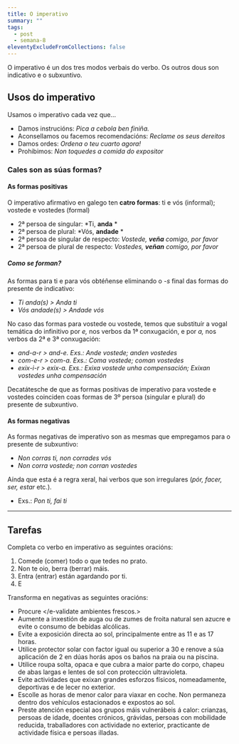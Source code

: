 ```yaml
---
title: O imperativo
summary: ""
tags:
  - post
  - semana-8
eleventyExcludeFromCollections: false
---
```

O imperativo é un dos tres modos verbais do verbo. Os outros dous son indicativo e o subxuntivo. 

## Usos do imperativo

Usamos o imperativo cada vez que...

* Damos instrucións: *Pica a cebola ben finiña.*
* Aconsellamos ou facemos recomendacións: *Reclame os seus dereitos*
* Damos ordes: *Ordena o teu cuarto agora!*
* Prohibimos: *Non toquedes a comida do expositor*

### Cales son as súas formas?

#### As formas positivas

O imperativo afirmativo en galego ten **catro formas**: ti e vós (informal); vostede e vostedes (formal)

* 2ª persoa de singular: *Ti, **anda** *
* 2ª persoa de plural: *Vós, **andade** *
* 2ª persoa de singular de respecto: *Vostede, **veña** comigo, por favor*
* 2ª persoa de plural de respecto: *Vostedes, **veñan** comigo, por favor* 

##### Como se forman?

As formas para ti e para vós obtéñense eliminando o *\-s* final das formas do presente de indicativo: 

* *Ti anda(s) > Anda ti*
* *Vós andade(s) > Andade vós*

No caso das formas para vostede ou vostede, temos que substituír a vogal temática do infinitivo por *e,* nos verbos da 1ª conxugación, e por *a,* nos verbos da 2ª e 3ª conxugación:

* *and-a-r > and-e.  Exs.:  Ande vostede; anden vostedes*
* *com-e-r > com-a. Exs.: Coma vostede; coman vostedes*
* *exix-i-r > exix-a. Exs.: Exixa vostede unha compensación; Exixan vostedes unha compensación*

Decatátesche de que as formas positivas de imperativo para vostede e vostedes coinciden coas formas de 3º persoa (singular e plural) do presente de subxuntivo.

#### As formas negativas

As formas negativas de imperativo son as mesmas que empregamos para o presente de subxuntivo:

* *Non corras ti, non corrades vós*
* *Non corra vostede; non corran vostedes*

Aínda que esta é a regra xeral, hai verbos que son irregulares (*pór, facer, ser, estar* etc.).

* Exs.: *Pon ti, fai ti* 

- - -

## Tarefas

Completa co verbo en imperativo as seguintes oracións:
1. <e-validate>Comede</e-validate> (comer) todo o que tedes no prato.
2. Non te oio, <e-validate>berra</e-validate> (berrar) máis.
3. <e-validate>Entra</e-validate> (entrar) están agardando por ti.
4. E

Transforma en negativas as seguintes oracións: 

- <e-validate> Procure </e-validate ambientes frescos.>
- Aumente a inxestión de auga ou de zumes de froita natural sen azucre e evite o consumo de bebidas alcólicas.
- Evite a exposición directa ao sol, principalmente entre as 11 e as 17 horas.
- Utilice protector solar con factor igual ou superior a 30 e renove a súa aplicación de 2 en dúas horás apos os baños na praia ou na piscina.
- Utilice roupa solta, opaca e que cubra a maior parte do corpo, chapeu de abas largas e lentes de sol con protección ultravioleta.
- Evite actividades que exixan grandes esforzos físicos, nomeadamente, deportivas e de lecer no exterior.
- Escolle as horas de menor calor para viaxar en coche. Non permaneza dentro dos vehículos estacionados e expostos ao sol.
- Preste atención especial aos grupos máis vulnerábeis á calor: crianzas, persoas de idade, doentes crónicos, grávidas, persoas con mobilidade reducida, traballadores con actividade no exterior, practicante de actividade física e persoas illadas.


